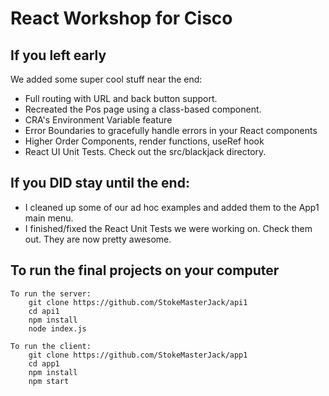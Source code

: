 # React Workshop for Cisco

## If you left early
We added some super cool stuff near the end:

* Full routing with URL and back button support.
* Recreated the Pos page using a class-based component.
* CRA's Environment Variable feature
* Error Boundaries to gracefully handle errors in your React components
* Higher Order Components, render functions, useRef hook
* React UI Unit Tests. Check out the src/blackjack directory.

## If you DID stay until the end:
* I cleaned up some of our ad hoc examples and added them to the App1 main menu.
* I finished/fixed the React Unit Tests we were working on. Check them out. They are now pretty awesome.


## To run the final projects on your computer

    To run the server:
        git clone https://github.com/StokeMasterJack/api1
        cd api1
        npm install
        node index.js
    
    To run the client:
        git clone https://github.com/StokeMasterJack/app1
        cd app1
        npm install
        npm start

